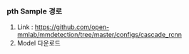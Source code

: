 ### pth Sample 경로
  
1. Link : https://github.com/open-mmlab/mmdetection/tree/master/configs/cascade_rcnn  
2. Model 다운로드